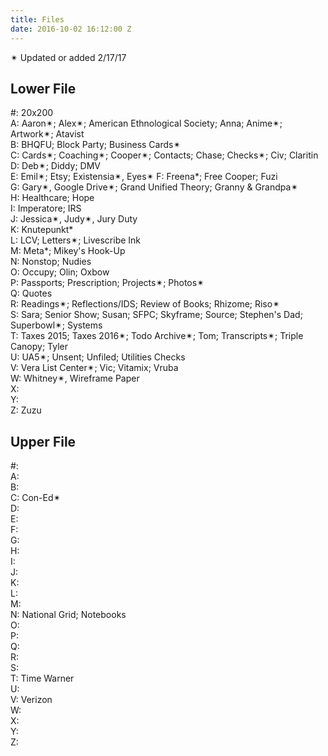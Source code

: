 ```yaml
---
title: Files
date: 2016-10-02 16:12:00 Z
---
```


✴︎ Updated or added 2/17/17

## Lower File

#: 20x200  
A: Aaron✴︎; Alex✴︎; American Ethnological Society; Anna; Anime✴︎; Artwork✴︎; Atavist  
B: BHQFU; Block Party; Business Cards✴︎  
C: Cards✴︎; Coaching✴︎; Cooper✴︎; Contacts; Chase; Checks✴︎; Civ; Claritin  
D: Deb✴︎; Diddy; DMV  
E: Emil✴︎; Etsy; Existensia✴︎, Eyes✴︎
F: Freena*; Free Cooper; Fuzi  
G: Gary✴︎, Google Drive✴︎; Grand Unified Theory; Granny & Grandpa✴︎  
H: Healthcare; Hope  
I: Imperatore; IRS  
J: Jessica✴︎, Judy✴︎, Jury Duty  
K: Knutepunkt*  
L: LCV; Letters✴︎; Livescribe Ink  
M: Meta*; Mikey's Hook-Up  
N: Nonstop; Nudies  
O: Occupy; Olin; Oxbow  
P: Passports; Prescription; Projects✴︎; Photos✴︎  
Q: Quotes  
R: Readings✴︎; Reflections/IDS; Review of Books; Rhizome; Riso✴︎  
S: Sara; Senior Show; Susan; SFPC; Skyframe; Source; Stephen's Dad; Superbowl✴︎; Systems  
T: Taxes 2015; Taxes 2016✴︎; Todo Archive✴︎; Tom; Transcripts✴︎; Triple Canopy; Tyler  
U: UA5✴︎; Unsent; Unfiled; Utilities Checks  
V: Vera List Center✴︎; Vic; Vitamix; Vruba  
W: Whitney✴︎, Wireframe Paper  
X:  
Y:  
Z: Zuzu  

## Upper File

#:  
A:  
B:  
C: Con-Ed✴︎  
D:  
E:  
F:  
G:  
H:  
I:  
J:  
K:  
L:  
M:  
N: National Grid; Notebooks  
O:  
P:  
Q:  
R:  
S:  
T: Time Warner  
U:  
V: Verizon  
W:  
X:  
Y:  
Z:  